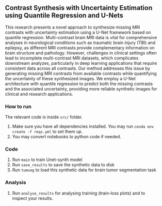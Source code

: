 ## Contrast Synthesis with Uncertainty Estimation using Quantile Regression and U-Nets

This research presents a novel approach to synthesize missing MRI contrasts with uncertainty estimation using a U-Net framework based on quantile regression. Multi-contrast brain MRI data is vital for comprehensive analyses in neurological conditions such as traumatic brain injury (TBI) and epilepsy, as different MRI contrasts provide complementary information on brain structure and pathology. However, challenges in clinical settings often lead to incomplete multi-contrast MRI datasets, which complicates downstream analyzes, particularly in deep learning applications that require consistent data across all contrasts. Our method addresses this issue by generating missing MRI contrasts from available contrasts while quantifying the uncertainty of these synthesized images. We employ a U-Net architecture with quantile regression to predict both the missing contrasts and the associated uncertainty, providing more reliable synthetic images for clinical and research applications.

### How to run
The relevant code is inside `src/` folder.
1. Make sure you have all dependencies installed. You may run `conda env create -f reqs.yml` to set them up.
2. You may convert notebooks to python code if needed.

### Code
1. Run `main` to train Unet-synth model
2. Run `save_results` to save the synthetic data to disk
3. Run `tumseg` to load this synthetic data for brain tumor segmentation task

### Analysis
1. Run `analyse_results` for analysing training (train-loss plots) and to inspect your results.

